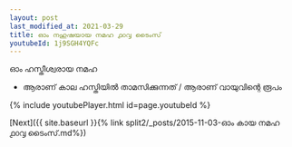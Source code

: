 ```yaml
---
layout: post
last_modified_at: 2021-03-29
title: ഓം നഹുഷയായ നമഹ ൧൦൮ ടൈംസ്
youtubeId: 1j9SGH4YQFc
---
```

 
 
 ഓം ഹസ്തീശ്വരായ നമഹ 
 
 -  ആരാണ് കാല ഹസ്തിയിൽ താമസിക്കുന്നത് / ആരാണ് വായുവിന്റെ രൂപം 
 
  
 
  
 
 
 
 
 
 


{% include youtubePlayer.html id=page.youtubeId %}
 
[Next]({{ site.baseurl }}{% link  split2/_posts/2015-11-03-ഓം കായ നമഹ  ൧൦൮ ടൈംസ്.md%})
 
